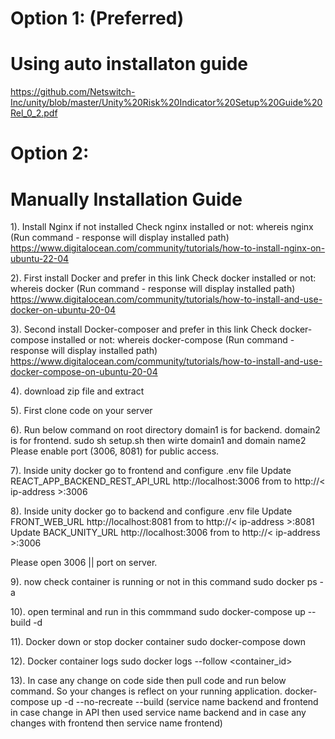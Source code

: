 # Option 1: (Preferred)
# Using auto installaton guide
https://github.com/Netswitch-Inc/unity/blob/master/Unity%20Risk%20Indicator%20Setup%20Guide%20Rel_0_2.pdf




# Option 2:
# Manually Installation Guide
1). Install Nginx if not installed
Check nginx installed or not: whereis nginx (Run command - response will display installed path)
https://www.digitalocean.com/community/tutorials/how-to-install-nginx-on-ubuntu-22-04

2). First install Docker and prefer in this link
Check docker installed or not: whereis docker (Run command - response will display installed path)
https://www.digitalocean.com/community/tutorials/how-to-install-and-use-docker-on-ubuntu-20-04

3). Second install Docker-composer and prefer in this link
Check docker-compose installed or not: whereis docker-compose (Run command - response will display installed path)
https://www.digitalocean.com/community/tutorials/how-to-install-and-use-docker-compose-on-ubuntu-20-04

4). download zip file and extract

5). First clone code on your server

6). Run below command on root directory
domain1 is for backend.
domain2 is for frontend.
sudo sh setup.sh then wirte domain1 and domain name2
Please enable port (3006, 8081) for public access.

7). Inside unity docker go to frontend and configure .env file
Update REACT_APP_BACKEND_REST_API_URL http://localhost:3006 from to http://< ip-address >:3006

8). Inside unity docker go to backend and configure .env file
Update FRONT_WEB_URL http://localhost:8081 from to http://< ip-address >:8081
Update BACK_UNITY_URL http://localhost:3006 from to http://< ip-address >:3006

Please open 3006 || <desired port> port on server.

9). now check container is running or not in this command
sudo docker ps -a

10). open terminal and run in this commmand
sudo docker-compose up --build -d

11). Docker down or stop docker container
sudo docker-compose down

12). Docker container logs
sudo docker logs --follow <container_id>

13). In case any change on code side then pull code and run below command. So your changes is reflect on your running application.
docker-compose up -d --no-recreate --build <service-name> (service name backend and frontend in case change in API then used service name backend and in case any changes with frontend then service name frontend)

